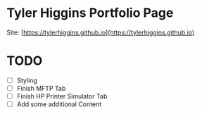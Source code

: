 # Tyler Higgins Portfolio Page #

Site: [https://tylerhiggins.github.io](https://tylerhiggins.github.io)

# TODO #
- [ ] Styling
- [ ] Finish MFTP Tab
- [ ] Finish HP Printer Simulator Tab
- [ ] Add some additional Content